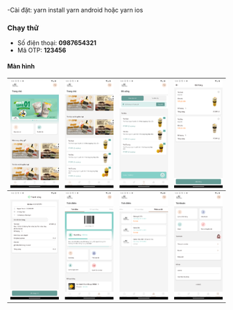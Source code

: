 
-Cài đặt:
yarn install
yarn android hoặc yarn ios


### Chạy thử

- Số điện thoại: **0987654321**
- Mã OTP: **123456**

#### Màn hình

| ![](./Screenshot_1735295599.png) | ![](./Screenshot_1735295611.png)  | ![](./Screenshot_1735295631.png) | ![](./Screenshot_1735295638.png) | 
|----------------------------------|-----------------------------------|----------------------------------|----------------------------------|
| ![](./Screenshot_1735295639.png) | ![](./Screenshot_1735295642.png)  | ![](./Screenshot_1735295643.png) | ![](./Screenshot_1735295644.png) |
